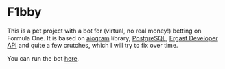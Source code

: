 # F1bby

This is a pet project with a bot for (virtual, no real money!) betting on Formula One. It is based on [aiogram](https://github.com/aiogram/aiogram) library, [PostgreSQL](https://www.postgresql.org/), [Ergast Developer API](http://ergast.com/mrd/) and quite a few crutches, which I will try to fix over time.

You can run the bot [here](https://t.me/f1bby_bot).
